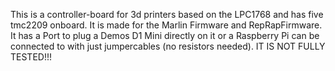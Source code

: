 This is a controller-board for 3d printers based on the LPC1768 and has five tmc2209 onboard. It is made for the Marlin Firmware and RepRapFirmware. It has a Port to plug a Demos D1 Mini directly on it or a Raspberry Pi can be connected to with just jumpercables (no resistors needed).
IT IS NOT FULLY TESTED!!!